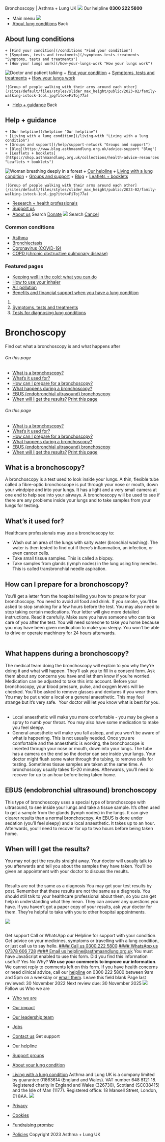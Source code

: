 
Bronchoscopy | Asthma + Lung UK
 [![](/themes/custom/asthma-lung-uk/images/aluk-logo.png)](/ "Homepage")
 Our helpline **0300 222 5800**
* Main menu
![](/wingsuit/asthma-lung-uk/images/aluk-logo.png)
* [About lung conditions](#about "About lung conditions")
 Back
 
## About lung conditions
	+ [Find your condition](/conditions "Find your condition")
	+ [Symptoms, tests and treatments](/symptoms-tests-treatments "Symptoms, tests and treatments")
	+ [How your lungs work](/how-your-lungs-work "How your lungs work")
![Doctor and patient talking](/sites/default/files/styles/slider_max_height/public/2023-02/119589.jpg?itok=IfMKqhqJ)
	+ [Find your condition](/conditions)
	+ [Symptoms, tests and treatments](/symptoms-tests-treatments)
	+ [How your lungs work](/how-your-lungs-work)
	
	
	![Group of people walking with their arms around each other](/sites/default/files/styles/slider_max_height/public/2023-02/family-walking-istock-1col.jpg?itok=FiToj77a)
* [Help + guidance](#get-support "Help + guidance")
 Back
 
## Help + guidance
	+ [Our helpline](/helpline "Our helpline")
	+ [Living with a lung condition](/living-with "Living with a lung condition")
	+ [Groups and support](/help/support-network "Groups and support")
	+ [Blog](https://www.blog.asthmaandlung.org.uk/advice-support "Blog")
	+ [Leaflets + booklets](https://shop.asthmaandlung.org.uk/collections/health-advice-resources "Leaflets + booklets")
![Woman breathing deeply in a forest](/sites/default/files/styles/slider_max_height/public/2023-02/A%2BLUK%20Generic73.jpg?itok=IY-jWei3)
	+ [Our helpline](/helpline)
	+ [Living with a lung condition](/living-with)
	+ [Groups and support](/help/support-network)
	+ [Blog](https://www.blog.asthmaandlung.org.uk/advice-support)
	+ [Leaflets + booklets](https://shop.asthmaandlung.org.uk/collections/health-advice-resources "Leaflets and booklets about lung conditions")
	
	
	![Group of people walking with their arms around each other](/sites/default/files/styles/slider_max_height/public/2023-02/family-walking-istock-1col.jpg?itok=FiToj77a)
* [Research + health professionals](/research-health-professionals "Research + health professionals")
* [Support us](/support-us "Support us")
* [About us](/about-us "About us")
Search
[Donate](https://action.asthmaandlung.org.uk/page/99720/donate/1?ea_tracking_id=General_WebsiteALUK_Header_Regular "Donate") 
 [![](/themes/custom/asthma-lung-uk/images/aluk-logo.png)](/ "Homepage")
Search
[Cancel](#)
### Common conditions
* [Asthma](/conditions/asthma)
* [Bronchiectasis](/conditions/bronchiectasis)
* [Coronavirus (COVID-19)](/conditions/coronavirus)
* [COPD (chronic obstructive pulmonary disease)](/conditions/copd-chronic-obstructive-pulmonary-disease)
### Featured pages
* [Keeping well in the cold: what you can do](/living-with/cold-weather)
* [How to use your inhaler](/living-with/inhaler-videos)
* [Air pollution](/living-with/air-pollution)
* [Benefits and financial support when you have a lung condition](/living-with/benefits)
1. 
3. [Symptoms, tests and treatments](/symptoms-tests-treatments)
5. [Tests for diagnosing lung conditions](/symptoms-tests-treatments/tests)
# Bronchoscopy
Find out what a bronchoscopy is and what happens after
###### On this page
* [What is a bronchoscopy?](#what-is-a-bronchoscopy)
* [What’s it used for?](#what’s-it-used-for-)
* [How can I prepare for a bronchoscopy?](#how-can-i-prepare-for-a-bronchoscopy)
* [What happens during a bronchoscopy?](#what-happens-during-a-bronchoscopy)
* [EBUS (endobronchial ultrasound) bronchoscopy](#ebus-endobronchial-ultrasound-bronchoscopy)
* [When will I get the results?](#when-will-i-get-the-results)
[Print this page](javascript:window.print();) 
###### On this page
* [What is a bronchoscopy?](#what-is-a-bronchoscopy)
* [What’s it used for?](#what’s-it-used-for-)
* [How can I prepare for a bronchoscopy?](#how-can-i-prepare-for-a-bronchoscopy)
* [What happens during a bronchoscopy?](#what-happens-during-a-bronchoscopy)
* [EBUS (endobronchial ultrasound) bronchoscopy](#ebus-endobronchial-ultrasound-bronchoscopy)
* [When will I get the results?](#when-will-i-get-the-results)
[Print this page](javascript:window.print();) 
## What is a bronchoscopy?
A bronchoscopy is a test used to look inside your lungs. A thin, flexible tube called a fibre-optic bronchoscope is put through your nose or mouth, down your windpipe and into your lungs. It has a light and a very small camera at one end to help see into your airways.
A bronchoscopy will be used to see if there are any problems inside your lungs and to take samples from your lungs for testing.
## What’s it used for?
Healthcare professionals may use a bronchoscopy to:
* Wash out an area of the lungs with salty water (bronchial washing). The water is then tested to find out if there’s inflammation, an infection, or even cancer cells.
* Take small tissue samples. This is called a biopsy.
* Take samples from glands (lymph nodes) in the lung using tiny needles. This is called transbronchial needle aspiration.
## How can I prepare for a bronchoscopy?
You’ll get a letter from the hospital telling you how to prepare for your bronchoscopy. You need to avoid all food and drink. If you smoke, you’ll be asked to stop smoking for a few hours before the test. You may also need to stop taking certain medications. Your letter will give more detailed instructions. Read it carefully.
Make sure you have someone who can take care of you after the test. You will need someone to take you home because you may have been given medication to make you sleepy. You won’t be able to drive or operate machinery for 24 hours afterwards.   
 
## What happens during a bronchoscopy?
The medical team doing the bronchoscopy will explain to you why they’re doing it and what will happen. They’ll ask you to fill in a consent form. Ask them about any concerns you have and let them know if you’re worried. Medication can be adjusted to take this into account.
Before your bronchoscopy, your blood pressure, pulse, and oxygen levels will be checked. You’ll be asked to remove glasses and dentures if you wear them.
You may be put under a local or a general anaesthetic. This may feel strange but it’s very safe.  Your doctor will let you know what is best for you.  
* Local anaesthetic will make you more comfortable - you may be given a spray to numb your throat. You may also have some medication to make you feel sleepy.
* General anaesthetic will make you fall asleep, and you won’t be aware of what is happening. This is not usually needed.
Once you are comfortable and the anaesthetic is working, the bronchoscope is inserted through your nose or mouth, down into your lungs. The tube has a camera on the end so the doctor can see inside your lungs. Your doctor might flush some water through the tubing, to remove cells for testing. Sometimes tissue samples are taken at the same time.
A bronchoscopy usually takes 15-20 minutes. Afterwards, you’ll need to recover for up to an hour before being taken home. 
## EBUS (endobronchial ultrasound) bronchoscopy
This type of bronchoscopy uses a special type of bronchoscope with ultrasound, to see inside your lungs and take a tissue sample. It’s often used to get a sample from the glands (lymph nodes) in the lungs. It can give clearer results than a normal bronchoscopy.
An EBUS is done under sedation (you’ll feel sleepy) and a local anaesthetic. It takes up to an hour. Afterwards, you’ll need to recover for up to two hours before being taken home.
## When will I get the results?
You may not get the results straight away. Your doctor will usually talk to you afterwards and tell you about the samples they have taken. You’ll be given an appointment with your doctor to discuss the results.
## 
 Results are not the same as a diagnosis
You may get your test results by post. Remember that these results are not the same as a diagnosis. You should still talk to your healthcare professional about them, so you can get help in understanding what they mean. They can answer any questions you have.
If you haven’t got a paper copy of your results, ask your doctor for them. They’re helpful to take with you to other hospital appointments. 
 
![](/themes/custom/asthma-lung-uk/images/slash-forward.png)
## 
 Get support
Call or WhatsApp our Helpline for support with your condition. Get advice on your medicines, symptoms or travelling with a lung condition, or just call us to say hello.
[#### Call us
 0300 222 5800](tel:+443002225800)
[#### WhatsApp us
 07378 606 728](https://wa.me/447378606728)
[#### Email us
 helpline@asthmaandlung.org.uk](mailto:helpline@asthmaandlung.org.uk)
You must have JavaScript enabled to use this form.
Did you find this information useful?
Yes
No
Why?
**We use your comments to improve our information.** We cannot reply to comments left on this form. If you have health concerns or need clinical advice, call our [helpline](/helpline) on 0300 222 5800 between 9am and 5pm on a weekday or [email them](/helpline).
Leave this field blank
Page last reviewed: 
30 November 2022
Next review due: 
30 November 2025
 [![](/sites/default/files/2023-01/footer-logo%20%281%29.png)](/ "Homepage")
Follow us
 Who we are
 
* [Who we are](/about-us/who-we-are)
* [Our impact](/about-us/our-impact)
* [Our leadership team](/about-us/our-leadership-team)
* [Jobs](/work-us)
* [Contact us](/about-us/contact-us)
 Get support
 
* [Our helpline](/helpline)
* [Support groups](/help/support-network)
* [About your lung condition](/conditions)
* [Living with a lung condition](/living-with)
Asthma and Lung UK is a company limited by guarantee 01863614 (England and Wales). VAT number 648 8121 18.
Registered charity in England and Wales (326730), Scotland (SC038415) and the Isle of Man (1177). Registered office: 18 Mansell Street, London, E1 8AA.
[![](/sites/default/files/2023-01/reg-logo%20%281%29.png)](https://www.fundraisingregulator.org.uk)
![]()
![]()
* [Privacy](/privacy-policy)
* [Cookies](/cookies-how-we-use-them)
* [Fundraising promise](/fundraising-promise)
* [Policies](/about-us/policies)
 Copyright 2023 Asthma + Lung UK
 
